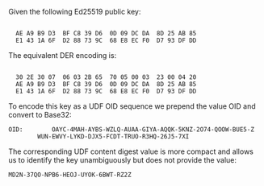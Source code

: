 
Given the following Ed25519 public key:

~~~~

  AE A9 B9 D3  BF C8 39 D6  0D 09 DC DA  8D 25 AB 85
  E1 43 1A 6F  D2 88 73 9C  68 E8 EC F0  D7 93 DF DD
~~~~

The equivalent DER encoding is:

~~~~

  30 2E 30 07  06 03 2B 65  70 05 00 03  23 00 04 20
  AE A9 B9 D3  BF C8 39 D6  0D 09 DC DA  8D 25 AB 85
  E1 43 1A 6F  D2 88 73 9C  68 E8 EC F0  D7 93 DF DD
~~~~

To encode this key as a UDF OID sequence we prepend the value OID
and convert to Base32:

~~~~
OID:        OAYC-4MAH-AYBS-WZLQ-AUAA-GIYA-AQQK-5KNZ-2O74-QOOW-BUE5-Z
        WUN-EWVY-LYKD-DJX5-FCDT-TRUO-R3HQ-26J5-7XI
~~~~

The corresponding UDF content digest value is more compact and allows us to identify the 
key unambiguously but does not provide the value:

~~~~
MD2N-37QO-NPB6-HEOJ-UYOK-6BWT-RZ2Z
~~~~
